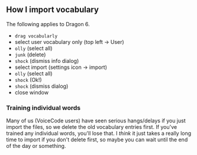 ## How I import vocabulary

The following applies to Dragon 6.

- `drag vocabularly`
- select user vocabulary only (top left -> User)
- `olly` (select all)
- `junk` (delete)
- `shock` (dismiss info dialog)
- select import (settings icon -> import)
- `olly` (select all)
- `shock` (Ok!)
- `shock` (dismiss dialog)
- close window

### Training individual words

Many of us (VoiceCode users) have seen serious hangs/delays if you just import the files, so we delete the old vocabulary entries first. If you've trained any individual words, you'll lose that. I *think* it just takes a really long time to import if you don't delete first, so maybe you can wait until the end of the day or something.
